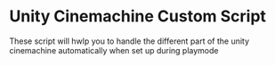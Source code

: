 # Unity Cinemachine Custom Script
 These script will hwlp you to handle the different part of the unity cinemachine automatically when set up during playmode
